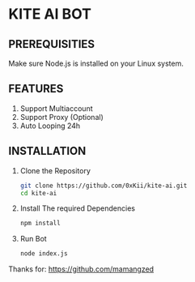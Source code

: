 # KITE AI BOT

## PREREQUISITIES
Make sure Node.js is installed on your Linux system.

## FEATURES
1. Support Multiaccount
2. Support Proxy (Optional)
3. Auto Looping 24h

## INSTALLATION
1. Clone the Repository  

   ```sh
   git clone https://github.com/0xKii/kite-ai.git
   cd kite-ai
2. Install The required Dependencies

   ```sh
   npm install
3. Run Bot

   ```sh
   node index.js
Thanks for: https://github.com/mamangzed
